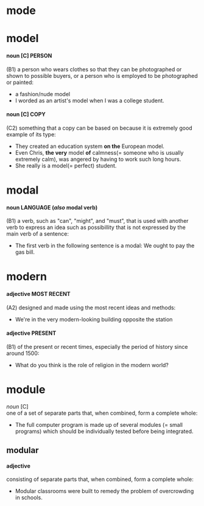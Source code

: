 # mode

# model
#### noun \[C\] PERSON  
(B1) a person who wears clothes so that they can be photographed or shown to possible buyers, or a person who is employed to be photographed or painted:
- a fashion/nude model
- I worded as an artist's model when I was a college student.

#### noun \[C\] COPY
(C2) something that a copy can be based on because it is extremely good example of its type:
- They created an education system **on the** European model.
- Even Chris, **the very** model **of** calmness(= someone who is usually extremely calm), was angered by having to work such long hours.
- She really is a model(= perfect) student.

# modal
#### noun LANGUAGE (_also_ modal verb)
(B1) a verb, such as "can", "might", and "must", that is used with another verb to express an idea such as possibillity that is not expressed by the main verb of a sentence:
- The first verb in the following sentence is a modal: We ought to pay the gas bill.

# modern
#### adjective MOST RECENT  
(A2) designed and made using the most recent ideas and methods:  
- We're in the very modern-looking building opposite the station

#### adjective PRESENT
(B1) of the present or recent times, especially the period of history since around 1500:
- What do you think is the role of religion in the modern world?

# module
_noun_ \[C\]  
one of a set of separate parts that, when combined, form a complete whole:
- The full computer program is made up of several modules (= small programs) which should be individually tested before being integrated.


## modular  
#### adjective 
consisting of separate parts that, when combined, form a complete whole:  
- Modular classrooms were built to remedy the problem of overcrowding in schools.
